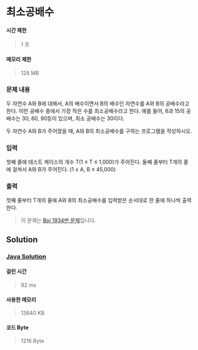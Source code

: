 # 최소공배수


#### 시간 제한


> 1 초


#### 메모리 제한


> 128 MB


### 문제 내용


두 자연수 A와 B에 대해서, A의 배수이면서 B의 배수인 자연수를 A와 B의 공배수라고 한다. 이런 공배수 중에서 가장 작은 수를 최소공배수라고 한다. 예를 들어, 6과 15의 공배수는 30, 60, 90등이 있으며, 최소 공배수는 30이다.

두 자연수 A와 B가 주어졌을 때, A와 B의 최소공배수를 구하는 프로그램을 작성하시오.


### 입력


첫째 줄에 테스트 케이스의 개수 T(1 ≤ T ≤ 1,000)가 주어진다. 둘째 줄부터 T개의 줄에 걸쳐서 A와 B가 주어진다. (1 ≤ A, B ≤ 45,000)


### 출력


첫째 줄부터 T개의 줄에 A와 B의 최소공배수를 입력받은 순서대로 한 줄에 하나씩 출력한다.


> 이 문제는 [Boj 1934번 문제](https://www.acmicpc.net/problem/1934)입니다.


## Solution


### [Java Solution](./main.java)


#### 걸린 시간


> 92 ms


#### 사용한 메모리


> 13640 KB


#### 코드 Byte


> 1216 Byte
